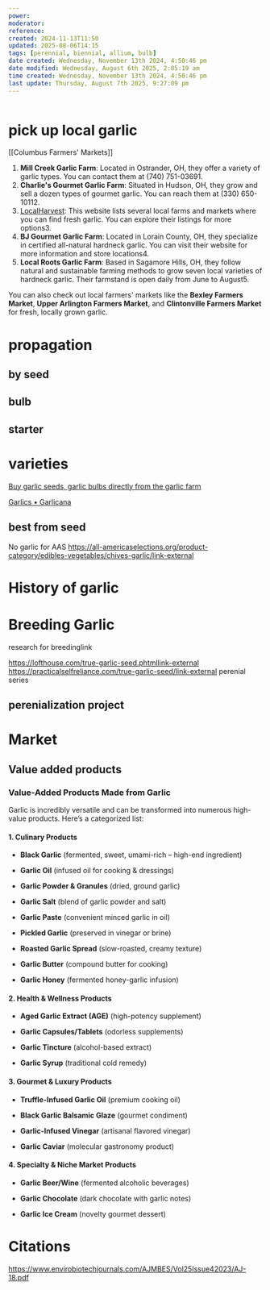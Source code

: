 ```yaml
---
power: 
moderator: 
reference: 
created: 2024-11-13T11:50
updated: 2025-08-06T14:15
tags: [perennial, biennial, allium, bulb]
date created: Wednesday, November 13th 2024, 4:50:46 pm
date modified: Wednesday, August 6th 2025, 2:05:19 am
time created: Wednesday, November 13th 2024, 4:50:46 pm
last update: Thursday, August 7th 2025, 9:27:09 pm
---
```


```table-of-contents
```
# pick up local garlic
[[Columbus Farmers' Markets]]
1. **Mill Creek Garlic Farm**: Located in Ostrander, OH, they offer a variety of garlic types. You can contact them at (740) 751-03691.
2. **Charlie's Gourmet Garlic Farm**: Situated in Hudson, OH, they grow and sell a dozen types of gourmet garlic. You can reach them at (330) 650-10112.
3. [LocalHarvest](https://www.localharvest.org/organic-farms/): This website lists several local farms and markets where you can find fresh garlic. You can explore their listings for more options3.
4. **BJ Gourmet Garlic Farm**: Located in Lorain County, OH, they specialize in certified all-natural hardneck garlic. You can visit their website for more information and store locations4.
5. **Local Roots Garlic Farm**: Based in Sagamore Hills, OH, they follow natural and sustainable farming methods to grow seven local varieties of hardneck garlic. Their farmstand is open daily from June to August5.

You can also check out local farmers' markets like the **Bexley Farmers Market**, **Upper Arlington Farmers Market**, and **Clintonville Farmers Market** for fresh, locally grown garlic.

# propagation
## by seed

## bulb
## starter




# varieties
[Buy garlic seeds, garlic bulbs directly from the garlic farm](https://madrivergarlicgrowers.com/store/)

[Garlics • Garlicana](https://www.garlicana.com/garlic-varieties/)
## best from seed
No garlic for AAS
https://all-americaselections.org/product-category/edibles-vegetables/chives-garlic/link-external

# History of garlic


# Breeding Garlic
research for breedinglink

https://lofthouse.com/true-garlic-seed.phtmllink-external
https://practicalselfreliance.com/true-garlic-seed/link-external
perenial series 

## perenialization project


# Market

## Value added products
### **Value-Added Products Made from Garlic**

Garlic is incredibly versatile and can be transformed into numerous high-value products. Here’s a categorized list:

#### **1. Culinary Products**

- **Black Garlic** (fermented, sweet, umami-rich – high-end ingredient)
    
- **Garlic Oil** (infused oil for cooking & dressings)
    
- **Garlic Powder & Granules** (dried, ground garlic)
    
- **Garlic Salt** (blend of garlic powder and salt)
    
- **Garlic Paste** (convenient minced garlic in oil)
    
- **Pickled Garlic** (preserved in vinegar or brine)
    
- **Roasted Garlic Spread** (slow-roasted, creamy texture)
    
- **Garlic Butter** (compound butter for cooking)
    
- **Garlic Honey** (fermented honey-garlic infusion)
    

#### **2. Health & Wellness Products**

- **Aged Garlic Extract (AGE)** (high-potency supplement)
    
- **Garlic Capsules/Tablets** (odorless supplements)
    
- **Garlic Tincture** (alcohol-based extract)
    
- **Garlic Syrup** (traditional cold remedy)
    

#### **3. Gourmet & Luxury Products**

- **Truffle-Infused Garlic Oil** (premium cooking oil)
    
- **Black Garlic Balsamic Glaze** (gourmet condiment)
    
- **Garlic-Infused Vinegar** (artisanal flavored vinegar)
    
- **Garlic Caviar** (molecular gastronomy product)
    

#### **4. Specialty & Niche Market Products**

- **Garlic Beer/Wine** (fermented alcoholic beverages)
    
- **Garlic Chocolate** (dark chocolate with garlic notes)
    
- **Garlic Ice Cream** (novelty gourmet dessert)
    

# Citations
https://www.envirobiotechjournals.com/AJMBES/Vol25Issue42023/AJ-18.pdf